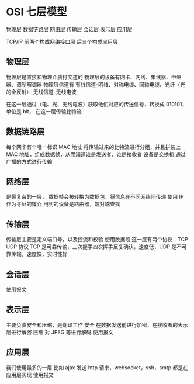 # OSI 七层模型

物理层 数据链路层 网络层 传输层 会话层 表示层 应用层

TCP/IP 前两个构成网络接口层 后三个构成应用层

## 物理层

物理层是直接和物理介质打交道的
物理层的设备有网卡、网线、集线器、中继器、调制解调器
物理层信道有 有线信道-明线、对称电缆、同轴电缆、光纤（光的全反射） 无线信道-无线电波

在这一层通过（电、光、无线电波）获取他们对应的传送信号，转换成 010101，单位是 bit，
在这一层传输比特流

## 数据链路层

每个网卡有个唯一标识 MAC 地址
将传输过来的比特流进行分组，并且拼装上 MAC 地址，组成数据帧，从而知道谁是发送者，谁是接收者
设备是交换机
通过广播的方式进行传输

## 网络层

是最复杂的一层，
数据帧会被转换为数据包，将信息在不同网络间传递
使用 IP 作为寻址的媒介
用到的设备是路由器，端对端查找

## 传输层

传输层主要是定义端口号，以及控流和校验
使用数据段
这一层有两个协议：TCP UDP 协议
TCP 是可靠传输，三次握手四次挥手反复确认，速度低，UDP 是不可靠传输，速度快，实时性好

## 会话层

使用报文

## 表示层

主要负责安全和压缩，是翻译工作
安全 在数据发送前进行加密，在接收者的表示层进行解密
压缩 对 JPEG 等进行解码
使用报文

## 应用层

我们使用最多的一层
比如 ajax 发送 http 请求，websocket，ssh，smtp 都是在应用层实现
使用报文

